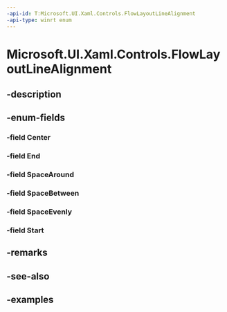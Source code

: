 ```yaml
---
-api-id: T:Microsoft.UI.Xaml.Controls.FlowLayoutLineAlignment
-api-type: winrt enum
---
```


# Microsoft.UI.Xaml.Controls.FlowLayoutLineAlignment

<!--
public enum FlowLayoutLineAlignment
-->


## -description

## -enum-fields

### -field Center

### -field End

### -field SpaceAround

### -field SpaceBetween

### -field SpaceEvenly

### -field Start

## -remarks

## -see-also

## -examples


